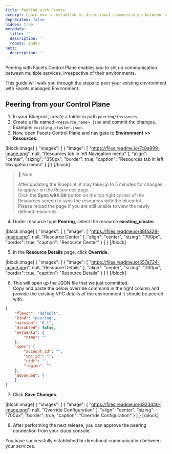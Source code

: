 ```yaml
---
title: Peering with Facets
excerpt: Learn how to establish bi-directional communication between services
deprecated: false
hidden: true
metadata:
  title: ''
  description: ''
  robots: index
next:
  description: ''
---
```

Peering with Facets Control Plane enables you to set up communication between multiple services, irrespective of their environments. 

This guide will walk you through the steps to peer your existing environment with Facets managed Environment. 

## Peering from your Control Plane

1. In your Blueprint, create a folder in path `peering/instances`.
2. Create a file named `<resource_name>.json` and commit the changes.  
   Example: `existing_cluster.json.`
3. Now, open Facets Control Plane and navigate to **Environment >> Resources.** 

[block:image]
{
  "images": [
    {
      "image": [
        "https://files.readme.io/7c8a899-image.png",
        null,
        "Resources tab in left Navigation menu"
      ],
      "align": "center",
      "sizing": "350px",
      "border": true,
      "caption": "Resources tab in left Navigation menu"
    }
  ]
}
[/block]

> 📘 Note
> 
> After updating the Blueprint, it may take up to 5 minutes for changes to appear on the Resources page.  
> Click the **Sync with Git** button on the top right corner of the Resources screen to sync the resources with the blueprint.  
> Please reload the page if you are still unable to view the newly defined resources.

4. Under resource type **Peering**, select the resource **existing_cluster.**

[block:image]
{
  "images": [
    {
      "image": [
        "https://files.readme.io/88fa328-image.png",
        null,
        "Resource Center"
      ],
      "align": "center",
      "sizing": "700px",
      "border": true,
      "caption": "Resource Center"
    }
  ]
}
[/block]

5. In the **Resource Details** page, click **Override.**

[block:image]
{
  "images": [
    {
      "image": [
        "https://files.readme.io/557a724-image.png",
        null,
        "Resource Details"
      ],
      "align": "center",
      "sizing": "700px",
      "border": true,
      "caption": "Resource Details"
    }
  ]
}
[/block]

6. This will open up the JSON file that we just committed.  
   Copy and paste the below override command in the right column and provide the existing VPC details of the environment it should be peered with.

```json
{
    "flavor": "default",
    "kind": "peering",
    "version": "0.1",
    "disabled": false,
    "metadata": {
        "name": ""
    },
    "spec": {
        "account_id": "",
        "vpc_id": "",
        "cidr": "",
        "region": ""
    },
    "advanced": {
    }
}
```



7. Click **Save Changes**.

[block:image]
{
  "images": [
    {
      "image": [
        "https://files.readme.io/6923d46-image.png",
        null,
        "Override Configuration"
      ],
      "align": "center",
      "sizing": "700px",
      "border": true,
      "caption": "Override Configuration"
    }
  ]
}
[/block]

8. After performing the next release, you can approve the peering connection from your cloud console.

You have successfully established bi-directional communication between your services.